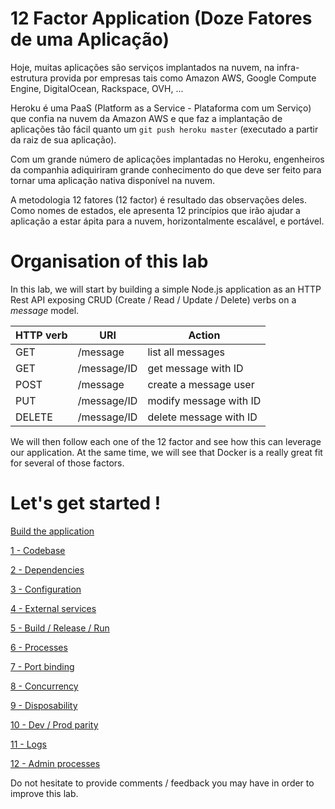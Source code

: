 # 12 Factor Application (Doze Fatores de uma Aplicação)

Hoje, muitas aplicações são serviços implantados na nuvem, na infra-estrutura provida por empresas tais como Amazon AWS, Google Compute Engine, DigitalOcean, Rackspace, OVH, ...

Heroku é uma PaaS (Platform as a Service - Plataforma com um Serviço) que confia na nuvem da Amazon AWS e que faz a implantação de aplicações tão fácil quanto um  `git push heroku master` (executado a partir da raiz de sua aplicação).

Com um grande número de aplicações implantadas no Heroku, engenheiros da companhia adiquiriram grande conhecimento do que deve ser feito para tornar uma aplicação nativa  disponível na nuvem.

A metodologia 12 fatores (12 factor) é resultado das observações deles. Como nomes de estados, ele apresenta 12 princípios que irão ajudar a aplicação a estar ápita para a nuvem, horizontalmente escalável, e portável.

# Organisation of this lab

In this lab, we will start by building a simple Node.js application as an HTTP Rest API exposing CRUD (Create / Read / Update / Delete) verbs on a *message* model.

HTTP verb | URI | Action
----------| --- | ------
GET | /message | list all messages
GET | /message/ID | get message with ID
POST | /message | create a message user
PUT | /message/ID | modify message with ID
DELETE | /message/ID | delete message with ID

We will then follow each one of the 12 factor and see how this can leverage our application. At the same time, we will see that Docker is a really great fit for several of those factors.

# Let's get started !

[Build the application](00_application.md)

[1 - Codebase](01_codebase.md)

[2 - Dependencies](02_dependencies.md)

[3 - Configuration](03_configuration.md)

[4 - External services](04_external_services.md)

[5 - Build / Release / Run](05_build_release_run.md)

[6 - Processes](06_processes.md)

[7 - Port binding](07_port_binding.md)

[8 - Concurrency](08_concurrency.md)

[9 - Disposability](09_disposability.md)

[10 - Dev / Prod parity](10_dev_prod_parity.md)

[11 - Logs](11_logs.md)

[12 - Admin processes](12_admin_processes.md)

Do not hesitate to provide comments / feedback you may have in order to improve this lab.
